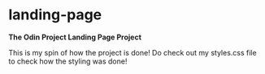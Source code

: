 # landing-page
**The Odin Project Landing Page Project**

This is my spin of how the project is done! Do check out my styles.css file to check how the styling was done!
